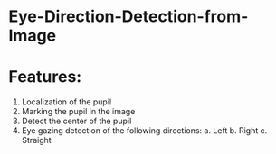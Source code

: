 # Eye-Direction-Detection-from-Image

# Features:

1. Localization of the pupil
2. Marking the pupil in the image
3. Detect the center of the pupil
4. Eye gazing detection of the following directions: a. Left b. Right c. Straight 
